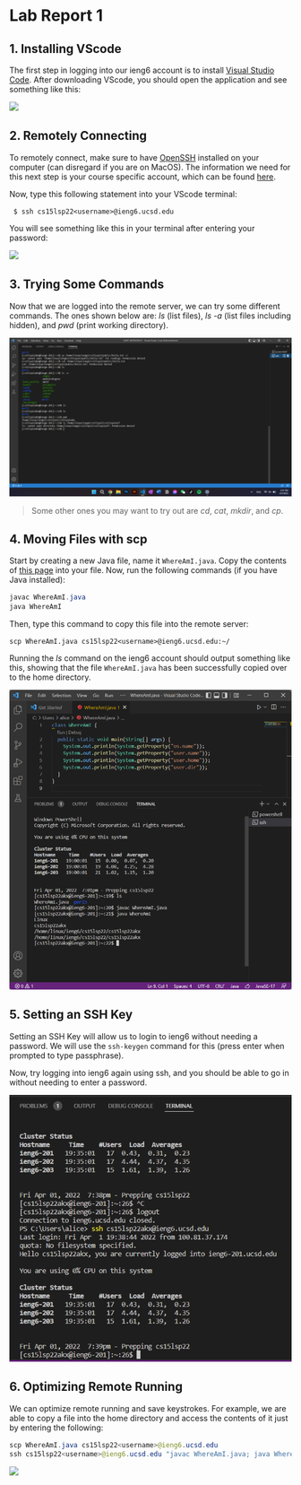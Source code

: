 # Lab Report 1
## 1. Installing VScode ##
The first step in logging into our ieng6 account is to install [Visual Studio Code](https://code.visualstudio.com/download). After downloading VScode, you should open the application and see something like this:

![](https://scontent.xx.fbcdn.net/v/t1.15752-9/278045602_299392252340012_8019902017749981740_n.png?_nc_cat=109&ccb=1-5&_nc_sid=aee45a&_nc_ohc=ExScI8dRTRQAX--Ns-C&_nc_ad=z-m&_nc_cid=0&_nc_ht=scontent.xx&oh=03_AVKfPhszPCncKp7V19jjMwU6K1Uelt04vAXIsfVztTvhLw&oe=6279E19D)

## 2. Remotely Connecting ##
To remotely connect, make sure to have [OpenSSH](https://docs.microsoft.com/en-us/windows-server/administration/openssh/openssh_install_firstuse) installed on your computer (can disregard if you are on MacOS). The information we need for this next step is your course specific account, which can be found [here](https://sdacs.ucsd.edu/~icc/index.php).

Now, type this following statement into your VScode terminal:

``` 
 $ ssh cs15lsp22<username>@ieng6.ucsd.edu 
 ```
 You will see something like this in your terminal after entering your password:

 ![](https://scontent.xx.fbcdn.net/v/t1.15752-9/277922363_1376596046097950_5026305887905797457_n.png?_nc_cat=100&ccb=1-5&_nc_sid=aee45a&_nc_ohc=OVkK8JbD4XgAX96Lr1y&_nc_ad=z-m&_nc_cid=0&_nc_ht=scontent.xx&oh=03_AVKNWdlF_Dhg1jmHcTD4gj9_31hIqAPDLrBv9kt9bVLB8g&oe=62777977)

## 3. Trying Some Commands ##
Now that we are logged into the remote server, we can try some different commands. The ones shown below are: *ls* (list files), *ls -a* (list files including hidden), and *pwd* (print working directory). 

![](commands.png)
>Some other ones you may want to try out are *cd*, *cat*, *mkdir*, and *cp*.
## 4. Moving Files with scp ##
Start by creating a new Java file, name it `WhereAmI.java`. Copy the contents of [this page](WhereAmI.md) into your file. 
Now, run the following commands (if you have Java installed):
```Java
javac WhereAmI.java
java WhereAmI
```
Then, type this command to copy this file into the remote server:
```
scp WhereAmI.java cs15lsp22<username>@ieng6.ucsd.edu:~/
```
Running the *ls* command on the ieng6 account should output something like this, showing that the file `WhereAmI.java` has been successfully copied over to the home directory.

![](moveSCP.png)
## 5. Setting an SSH Key ##
Setting an SSH Key will allow us to login to ieng6 without needing a password. We will use the `ssh-keygen` command for this (press enter when prompted to type passphrase).

Now, try logging into ieng6 again using ssh, and you should be able to go in without needing to enter a password.

![](SSHKEY.png)

## 6. Optimizing Remote Running ##
We can optimize remote running and save keystrokes. For example, we are able to copy a file into the home directory and access the contents of it just by entering the following:
```Java
scp WhereAmI.java cs15lsp22<username>@ieng6.ucsd.edu
ssh cs15lsp22<username>@ieng6.ucsd.edu "javac WhereAmI.java; java WhereAmI"
```
![](https://scontent.xx.fbcdn.net/v/t1.15752-9/277991302_3142866135955516_7070268795242236875_n.png?_nc_cat=100&ccb=1-5&_nc_sid=aee45a&_nc_ohc=as-o8cb4bEUAX8MKhKk&_nc_ad=z-m&_nc_cid=0&_nc_ht=scontent.xx&oh=03_AVJbx4nlUjKRwr3Vexvr6wajS_95hrG4S54N8KklwerSlg&oe=627AAFF6)
